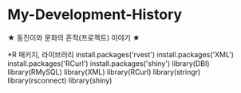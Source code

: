 # My-Development-History
★ 동진이와 문화의 흔적(프로젝트) 이야기 ★

*R 패키지, 라이브러리 install.packages('rvest') install.packages('XML') install.packages('RCurl') install.packages('shiny') library(DBI) library(RMySQL) library(XML) library(RCurl) library(stringr) library(rsconnect) library(shiny)
